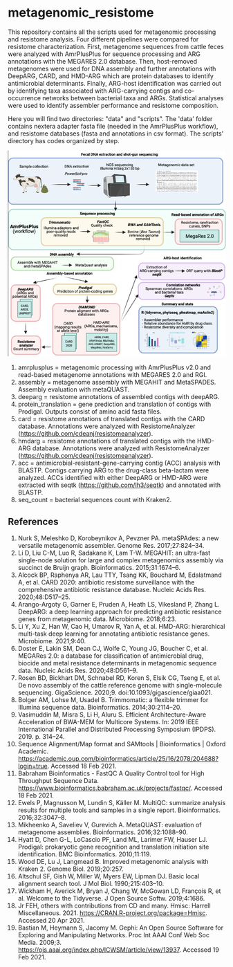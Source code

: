 # metagenomic_resistome
This repository contains all the scripts used for metagenomic processing and resistome analysis. Four different pipelines were compared for resistome characterization. First, metagenome sequences from cattle feces were analyzed with AmrPlusPlus for sequence processing and ARG annotations with the MEGARES 2.0 database. Then, host-removed metagenomes were used for DNA assembly and further annotations with DeepARG, CARD, and HMD-ARG which are protein databases to identify antimicrobial determinants. Finally, ARG-host identification was carried out by identifying taxa associated with ARG-carrying contigs and co-occurrence networks between bacterial taxa and ARGs. Statistical analyses were used to identify assembler performance and resistome composition.

Here you will find two directories: "data" and "scripts". The 'data' folder contains nextera adapter fasta file (needed in the AmrPlusPlus workflow), and resistome databases (fasta and annotations in csv format). The scripts' directory has codes organized by step. 

![image](https://github.com/karla-vasco/metagenomic_resistome/blob/main/metagenomic_approac_resistome.png)


1. amrplusplus = metagenomic processing with AmrPlusPlus v2.0 and read-based metagenome annotations with MEGARES 2.0 and RGI.
2. assembly = metagenome assembly with MEGAHIT and MetaSPADES. Assembly evaluation with metaQUAST.
3. deeparg = resistome annotations of assembled contigs with deepARG.
4. protein_translation = gene prediction and translation of contigs with Prodigal. Outputs consist of amino acid fasta files.
5. card = resistome annotations of translated contigs with the CARD database. Annotations were analyzed with ResistomeAnalyzer (https://github.com/cdeanj/resistomeanalyzer).
6. hmdarg = resistome annotations of translated contigs with the HMD-ARG database. Annotations were analyzed with ResistomeAnalyzer (https://github.com/cdeanj/resistomeanalyzer).
7. acc = antimicrobial-resistant-gene-carrying contig (ACC) analysis with BLASTP. Contigs carrying ARG to the drug-class beta-lactam were analyzed. ACCs identified with either DeepARG or HMD-ARG were extracted with seqtk (https://github.com/lh3/seqtk) and annotated with BLASTP.
8. seq_count = bacterial sequences count with Kraken2. 

## References
1.	Nurk S, Meleshko D, Korobeynikov A, Pevzner PA. metaSPAdes: a new versatile metagenomic assembler. Genome Res. 2017;27:824–34.
2.	Li D, Liu C-M, Luo R, Sadakane K, Lam T-W. MEGAHIT: an ultra-fast single-node solution for large and complex metagenomics assembly via succinct de Bruijn graph. Bioinformatics. 2015;31:1674–6.
3.	Alcock BP, Raphenya AR, Lau TTY, Tsang KK, Bouchard M, Edalatmand A, et al. CARD 2020: antibiotic resistome surveillance with the comprehensive antibiotic resistance database. Nucleic Acids Res. 2020;48:D517–25.
4.	Arango-Argoty G, Garner E, Pruden A, Heath LS, Vikesland P, Zhang L. DeepARG: a deep learning approach for predicting antibiotic resistance genes from metagenomic data. Microbiome. 2018;6:23.
5.	Li Y, Xu Z, Han W, Cao H, Umarov R, Yan A, et al. HMD-ARG: hierarchical multi-task deep learning for annotating antibiotic resistance genes. Microbiome. 2021;9:40.
6.	Doster E, Lakin SM, Dean CJ, Wolfe C, Young JG, Boucher C, et al. MEGARes 2.0: a database for classification of antimicrobial drug, biocide and metal resistance determinants in metagenomic sequence data. Nucleic Acids Res. 2020;48:D561–9.
7.	Rosen BD, Bickhart DM, Schnabel RD, Koren S, Elsik CG, Tseng E, et al. De novo assembly of the cattle reference genome with single-molecule sequencing. GigaScience. 2020;9. doi:10.1093/gigascience/giaa021.
8.	Bolger AM, Lohse M, Usadel B. Trimmomatic: a flexible trimmer for Illumina sequence data. Bioinformatics. 2014;30:2114–20.
9.	Vasimuddin M, Misra S, Li H, Aluru S. Efficient Architecture-Aware Acceleration of BWA-MEM for Multicore Systems. In: 2019 IEEE International Parallel and Distributed Processing Symposium (IPDPS). 2019. p. 314–24.
10.	Sequence Alignment/Map format and SAMtools | Bioinformatics | Oxford Academic. https://academic.oup.com/bioinformatics/article/25/16/2078/204688?login=true. Accessed 18 Feb 2021.
11.	Babraham Bioinformatics - FastQC A Quality Control tool for High Throughput Sequence Data. https://www.bioinformatics.babraham.ac.uk/projects/fastqc/. Accessed 18 Feb 2021.
12.	Ewels P, Magnusson M, Lundin S, Käller M. MultiQC: summarize analysis results for multiple tools and samples in a single report. Bioinformatics. 2016;32:3047–8.
13.	Mikheenko A, Saveliev V, Gurevich A. MetaQUAST: evaluation of metagenome assemblies. Bioinformatics. 2016;32:1088–90.
14.	Hyatt D, Chen G-L, LoCascio PF, Land ML, Larimer FW, Hauser LJ. Prodigal: prokaryotic gene recognition and translation initiation site identification. BMC Bioinformatics. 2010;11:119.
15.	Wood DE, Lu J, Langmead B. Improved metagenomic analysis with Kraken 2. Genome Biol. 2019;20:257.
16.	Altschul SF, Gish W, Miller W, Myers EW, Lipman DJ. Basic local alignment search tool. J Mol Biol. 1990;215:403–10.
17.	Wickham H, Averick M, Bryan J, Chang W, McGowan LD, François R, et al. Welcome to the Tidyverse. J Open Source Softw. 2019;4:1686.
18.	Jr FEH, others  with contributions from CD and many. Hmisc: Harrell Miscellaneous. 2021. https://CRAN.R-project.org/package=Hmisc. Accessed 20 Apr 2021.
19.	Bastian M, Heymann S, Jacomy M. Gephi: An Open Source Software for Exploring and Manipulating Networks. Proc Int AAAI Conf Web Soc Media. 2009;3. https://ojs.aaai.org/index.php/ICWSM/article/view/13937. Accessed 19 Feb 2021.

